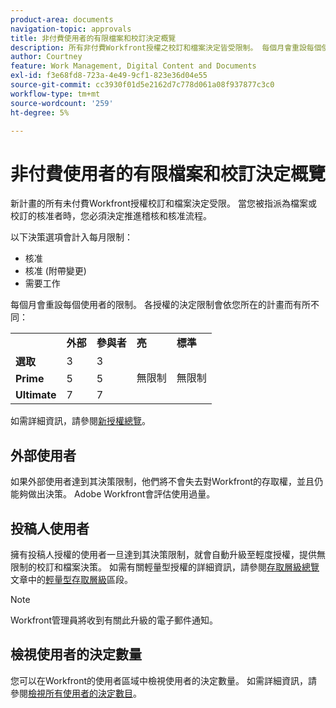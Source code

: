 ```yaml
---
product-area: documents
navigation-topic: approvals
title: 非付費使用者的有限檔案和校訂決定概覽 
description: 所有非付費Workfront授權之校訂和檔案決定皆受限制。 每個月會重設每個使用者的限制。
author: Courtney
feature: Work Management, Digital Content and Documents
exl-id: f3e68fd8-723a-4e49-9cf1-823e36d04e55
source-git-commit: cc3930f01d5e2162d7c778d061a08f937877c3c0
workflow-type: tm+mt
source-wordcount: '259'
ht-degree: 5%

---
```


# 非付費使用者的有限檔案和校訂決定概覽

新計畫的所有未付費Workfront授權校訂和檔案決定受限。 當您被指派為檔案或校訂的核准者時，您必須決定推進稽核和核准流程。

以下決策選項會計入每月限制：

* 核准
* 核准 (附帶變更)
* 需要工作

每個月會重設每個使用者的限制。 各授權的決定限制會依您所在的計畫而有所不同：

<table>
  <tr>
   <td> 
   </td>
   <td><strong>外部</strong> 
   </td>
   <td><strong>參與者</strong> 
   </td>
   <td><strong>亮</strong> 
   </td>
   <td><strong>標準</strong> 
   </td>
  </tr>
  <tr>
   <td><strong>選取</strong> 
   </td>
   <td>3 
   </td>
   <td>3 
   </td>
   <td rowspan="3" >無限制 
   </td>
   <td rowspan="3" >無限制 
   </td>
  </tr>
  <tr>
   <td><strong>Prime</strong> 
   </td>
   <td>5 
   </td>
   <td>5 
   </td>
  </tr>
  <tr>
   <td><strong>Ultimate</strong> 
   </td>
   <td>7 
   </td>
   <td>7 
   </td>
  </tr>
</table>

如需詳細資訊，請參閱[新授權總覽](/help/quicksilver/administration-and-setup/add-users/how-access-levels-work/licenses-overview.md)。

## 外部使用者

如果外部使用者達到其決策限制，他們將不會失去對Workfront的存取權，並且仍能夠做出決策。 Adobe Workfront會評估使用過量。

## 投稿人使用者

擁有投稿人授權的使用者一旦達到其決策限制，就會自動升級至輕度授權，提供無限制的校訂和檔案決策。 如需有關輕量型授權的詳細資訊，請參閱[存取層級總覽](/help/quicksilver/administration-and-setup/add-users/how-access-levels-work/access-level-overview.md)文章中的[輕量型存取層級](/help/quicksilver/administration-and-setup/add-users/how-access-levels-work/access-level-overview.md)區段。

>[!NOTE]
>
>Workfront管理員將收到有關此升級的電子郵件通知。


## 檢視使用者的決定數量

您可以在Workfront的使用者區域中檢視使用者的決定數量。 如需詳細資訊，請參閱[檢視所有使用者的決定數目](/help/quicksilver/review-and-approve-work/tips-tricks-troubleshooting-approvals/view-number-of-decisions-for-users.md)。
